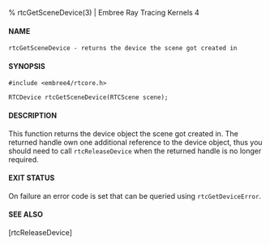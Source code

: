 % rtcGetSceneDevice(3) | Embree Ray Tracing Kernels 4

#### NAME

    rtcGetSceneDevice - returns the device the scene got created in

#### SYNOPSIS

    #include <embree4/rtcore.h>

    RTCDevice rtcGetSceneDevice(RTCScene scene);

#### DESCRIPTION

This function returns the device object the scene got created in. The
returned handle own one additional reference to the device object,
thus you should need to call `rtcReleaseDevice` when the returned
handle is no longer required.

#### EXIT STATUS

On failure an error code is set that can be queried using
`rtcGetDeviceError`.

#### SEE ALSO

[rtcReleaseDevice]
